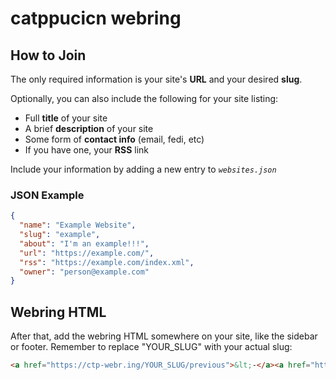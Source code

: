 # catppucicn webring

## How to Join
The only required information is your site's **URL** and your desired **slug**.

Optionally, you can also include the following for your site listing:

- Full **title** of your site
- A brief **description** of your site
- Some form of **contact info** (email, fedi, etc)
- If you have one, your **RSS** link

Include your information by adding a new entry to *`websites.json`*

### JSON Example

```json
{
  "name": "Example Website",
  "slug": "example",
  "about": "I'm an example!!!",
  "url": "https://example.com/",
  "rss": "https://example.com/index.xml",
  "owner": "person@example.com"
}
```

## Webring HTML

After that, add the webring HTML somewhere on your site, like the sidebar or footer.
Remember to replace "YOUR_SLUG" with your actual slug: 

```html
<a href="https://ctp-webr.ing/YOUR_SLUG/previous">&lt;-</a><a href="https://ctp-webr.ing/">Catppuccin webring</a><a href="https://ctp-webr.ing/YOUR_SLUG/next">&rarr;</a> 
```
